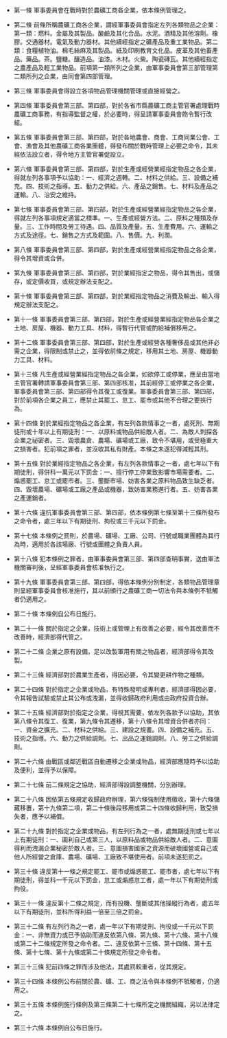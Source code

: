 * 第一條 軍事委員會在戰時對於農礦工商各企業，依本條例管理之。

* 第二條 前條所稱農礦工商各企業，謂經軍事委員會指定左列各類物品之企業：第一類：燃料。金屬及其製品。酸鹼及其化合品。水泥。酒精及其他溶劑。橡膠。交通器材。電氣及動力器材。其他續經指定之礦產品及重工業物品。第二類：食糧植物油。棉毛絲麻及其製品。紙及印刷教育文化品。皮革及其他畜產品。藥品。茶。鹽糖。釀造品。油漆。木材。火柴。陶瓷磚瓦。其他續經指定之農產品及輕工業物品。前項第一類所列之企業，由軍事委員會第三部管理第二類所列之企業，由同會第四部管理。

* 第三條 軍事委員會得設立各項物品管理機關管理或直接經營之。

* 第四條 軍事委員會第三部、第四部，對於各省市縣農礦工商主管官署處理戰時農礦工商事務，有指導監督之權，於必要時，得呈請軍事委員會飭令暫行改組。

* 第五條 軍事委員會第三部、第四部，對於各地農會、商會、工商同業公會、工會、漁會及其他農礦工商各業團體，得發布關於戰時管理上必要之命令，其未經依法設立者，得令地方主管官署促設立。

* 第六條 軍事委員會第三部、第四部，對於生產或經營業經指定物品之各企業，得就左列各事項予以協助：一、經濟之週轉。二、材料之供給。三、設備之補充。四、技術之指導。五、動力之供給。六、產品之銷售。七、材料及產品之運輸。八、治安之維持。

* 第七條 軍事委員會第三部、第四部，對於生產或經營業經指定物品之各企業，得就左列各事項規定適當之標準。一、生產或經營方法。二、原料之種類及存量。三、工作時間及勞工待遇。四、品質及產量。五、生產費用。六、運輸之方式及途徑。七、銷售之方式及範圍。八、售價。九、利潤。

* 第八條 軍事委員會第三部、第四部，對於生產或經營業經指定物品之各企業，得令其增資或合併。

* 第九條 軍事委員會第三部、第四部，對於業經指定之物品，得令其售出，或儲存，或定價收買，或規定辦法支配之。

* 第十條 軍事委員會第三部、第四部，對於業經指定物品之消費及輸出、輸入得規定辦法支配之。

* 第十一條 軍事委員會第三部、第四部，對於生產或經營業經指定物品各企業之土地、房屋、機器、動力工具、材料，得暫行代管或酌給補償移用之。

* 第十二條 軍事委員會第三部、第四部，對於生產或經營各種奢侈品或其他非必需之企業，得限制或禁止之，並得依前條之規定，移用其土地、房屋、機器動力工具、材料。

* 第十三條 凡生產或經營業經指定物品之各企業，如欲停工或停業，應呈由當地主管官署轉請軍事委員會第三部、第四部核准，其前經停工或停業之各企業，軍事委員會第三部、第四部得令其復工或復業。軍事委員會第三部、第四部，對於前項各企業之員工，應禁止其罷工、怠工、罷市或其他不合理之要挾行為。

* 第十四條 對於業經指定物品之各企業，有左列各款情事之一者，處死刑、無期徒刑或十年以上有期徒刑：一、以原料或物品供給敵人者。二、為敵人刺探各企業之祕密者。三、毀壞農倉、農場、礦場或工廠，致令不堪用，或受極重大之損害者。犯前項之罪者，並沒收其私有財產。本條之未遂犯得減輕其刑。

* 第十五條 對於業經指定物品之各企業，有左列各款情事之一者，處七年以下有期徒刑，得併科一萬元以下罰金：一、擅行停工停業致影響市場需要者。二、煽惑罷工、怠工或罷市者。三、壟斷市場、妨害各業之原料物品致生缺乏者。四、毀壞農場、礦場或工廠之產品或機器，致妨害業務進行者。五、妨害各業之產運銷者。

* 第十六條 違抗軍事委員會第三部、第四部，依本條例第七條至第十三條所發布之命令者，處三年以下有期徒刑、拘役或三千元以下罰金。

* 第十七條 本條例之罰則，於農場、礦場、工廠、公司、行號或職業團體為其行為時，適用於各該場廠、行號或團體之負責人員。

* 第十八條 犯本條例之罪者，由軍事委員會第三部、第四部查明事實，送由軍法機關審判後，呈經軍事委員會核准執行之。

* 第十九條 軍事委員會第三部、第四部，得依本條例分別制定，各類物品管理章則呈經軍事委員會核准施行，其以前頒行之農礦工商一切法令與本條例不牴觸者仍適用之。

* 第二十條 本條例自公布日施行。

* 第二十一條 關於指定之企業，技術上或管理上有改善之必要，經令其改善而不改善時，經濟部得代管之。

* 第二十二條 企業之原有設備，足以改製軍用有關之物品者，經濟部得令其改製。

* 第二十三條 經濟部對於農業生產者，得因必要，令其變更耕作物之種類。

* 第二十四條 對於指定之企業或物品，有特殊發明或專利者，經濟部得因必要，令其報告試驗或禁止其公布或洩漏，並得收歸政府利用或由政府投資合辦。

* 第二十五條 經濟部對於指定之企業，得視其需要，依左列各款予以協助，其依第八條令其復工、復業，第九條令其遷移，第十八條令其增資合併者亦同：一、資金之擴充。二、材料之供給。三、建設之規畫。四、設備之補充。五、技術之指導。六、動力之供給調劑。七、出品之運銷調劑。八、勞工之供給調劑。

* 第二十六條 由戰區或鄰近戰區自動遷移之企業或物品，經濟部應隨時予以協助及便利，並得予以保障。

* 第二十七條 前二條規定之協助，經濟部得設調整機關，分別辦理。

* 第二十八條 因依第五條規定收歸政府辦理，第六條強制使用徵收，第十六條儲藏移置，第十九條第二項，第二十條後段移用或第二十四條收歸利用，致受損失者，應予以補償。

* 第二十九條 對於指定之企業或物品，有左列行為之一者，處無期徒刑或七年以上有期徒刑：一、圖利自己或第三人，以原料品或物品供給敵人者。二、意圖得利而洩漏企業秘密於敵人者。三、意圖損害國家之資源而破壞國營或自己或他人所經營之倉庫、農場、礦場、工廠致不堪使用者。前項未遂犯罰之。

* 第三十條 違反第十一條之規定罷工、罷市或煽惑罷工、罷市者，處七年以下有期徒刑，得並科一千元以下罰金，怠工或煽惑怠工者，處一年以下有期徒刑或拘役。

* 第三十一條 違反第十二條之規定，而有投機、壟斷或其他操縱行為者，處五年以下有期徒刑，並科所得利益一倍至三倍之罰金。

* 第三十二條 有左列行為之一者，處一年以下有期徒刑、拘役或一千元以下罰金：一、非無資力或已予協助而違反依第八條、第九條、第十六條、第十八條或第二十二條規定所發之命令者。二、違反依第十三條、第十四條、第十五條、第十七條、第十九條或第二十條規定所發之命令者。

* 第三十三條 犯前四條之罪而涉及他法，其處罰較重者，從其規定。

* 第三十四條 本條例公布前關於農、礦、工、商之法令與本條例不牴觸者，仍適用之。

* 第三十五條 本條例施行條例及第三條第二十七條所定之機關組織，另以法律定之。

* 第三十六條 本條例自公布日施行。

